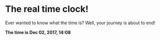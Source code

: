 # The real time clock!

Ever wanted to know what the time is? Well, your journey is about to end!

**The time is Dec 02, 2017, 14:08**
